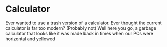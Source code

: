 # Calculator
Ever wanted to use a trash version of a calculator. Ever thought the current calculator is far too modern? (Probably not) Well here you go, a garbage calculator that looks like it was made back in times when our PCs were horizontal and yellowed
